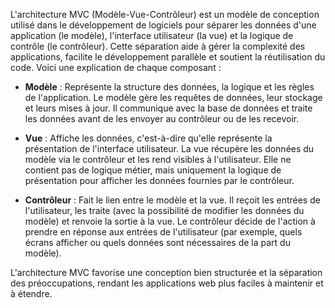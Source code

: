 L'architecture MVC (Modèle-Vue-Contrôleur) est un modèle de conception utilisé dans le développement de logiciels pour séparer les données d'une application (le modèle), l'interface utilisateur (la vue) et la logique de contrôle (le contrôleur). Cette séparation aide à gérer la complexité des applications, facilite le développement parallèle et soutient la réutilisation du code. Voici une explication de chaque composant :

- **Modèle** : Représente la structure des données, la logique et les règles de l'application. Le modèle gère les requêtes de données, leur stockage et leurs mises à jour. Il communique avec la base de données et traite les données avant de les envoyer au contrôleur ou de les recevoir.

- **Vue** : Affiche les données, c'est-à-dire qu'elle représente la présentation de l'interface utilisateur. La vue récupère les données du modèle via le contrôleur et les rend visibles à l'utilisateur. Elle ne contient pas de logique métier, mais uniquement la logique de présentation pour afficher les données fournies par le contrôleur.

- **Contrôleur** : Fait le lien entre le modèle et la vue. Il reçoit les entrées de l'utilisateur, les traite (avec la possibilité de modifier les données du modèle) et renvoie la sortie à la vue. Le contrôleur décide de l'action à prendre en réponse aux entrées de l'utilisateur (par exemple, quels écrans afficher ou quels données sont nécessaires de la part du modèle).

L'architecture MVC favorise une conception bien structurée et la séparation des préoccupations, rendant les applications web plus faciles à maintenir et à étendre.
